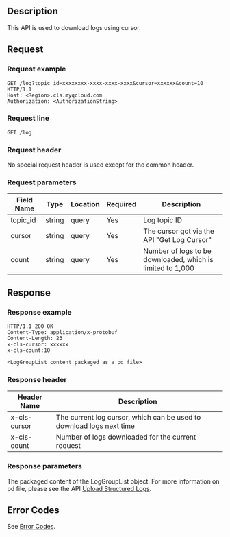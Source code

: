 ## Description

This API is used to download logs using cursor.

## Request

### Request example

```
GET /log?topic_id=xxxxxxxx-xxxx-xxxx-xxxx&cursor=xxxxxx&count=10 HTTP/1.1
Host: <Region>.cls.myqcloud.com
Authorization: <AuthorizationString>
```

### Request line

```
GET /log
```

### Request header

No special request header is used except for the common header.

### Request parameters

| Field Name | Type | Location | Required | Description |
|--------------|--------|------|--------|-----------------------------------------------|
| topic_id     | string | query| Yes | Log topic ID |
| cursor       | string | query| Yes | The cursor got via the API "Get Log Cursor" |
| count        | string | query| Yes | Number of logs to be downloaded, which is limited to 1,000 |

## Response

### Response example

```
HTTP/1.1 200 OK
Content-Type: application/x-protobuf
Content-Length: 23
x-cls-cursor: xxxxxx
x-cls-count:10

<LogGroupList content packaged as a pd file>
```

### Response header

| Header Name | Description |
|------------------------|--------------------------------|
| x-cls-cursor           | The current log cursor, which can be used to download logs next time |
| x-cls-count            | Number of logs downloaded for the current request |

### Response parameters

The packaged content of the LogGroupList object. For more information on pd file, please see the API [Upload Structured Logs](https://cloud.tencent.com/document/product/614/16873).

## Error Codes

See [Error Codes](https://cloud.tencent.com/document/product/614/12402).

